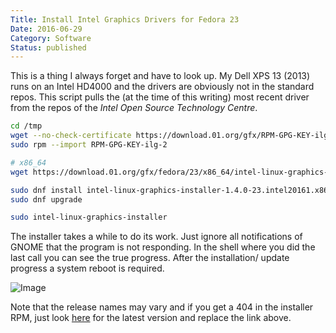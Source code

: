 ```yaml
---
Title: Install Intel Graphics Drivers for Fedora 23
Date: 2016-06-29
Category: Software
Status: published
---
```


This is a thing I always forget and have to look up. My Dell XPS 13 (2013) runs on an Intel HD4000 and the drivers are obviously not in the standard repos. This script pulls the (at the time of this writing) most recent driver from the repos of the *Intel Open Source Technology Centre*.

```sh
cd /tmp
wget --no-check-certificate https://download.01.org/gfx/RPM-GPG-KEY-ilg-2
sudo rpm --import RPM-GPG-KEY-ilg-2

# x86_64
wget https://download.01.org/gfx/fedora/23/x86_64/intel-linux-graphics-installer-1.4.0-23.intel20161.x86_64.rpm

sudo dnf install intel-linux-graphics-installer-1.4.0-23.intel20161.x86_64.rpm
sudo dnf upgrade

sudo intel-linux-graphics-installer
```

The installer takes a while to do its work. Just ignore all notifications of GNOME that the program is not responding. In the shell where you did the last call you can see the true progress. After the installation/ update progress a system reboot is required.

![Image]({static}/images/intel-linux-graphics-installer.png)</a>

Note that the release names may vary and if you get a 404 in the installer RPM, just look [here](https://download.01.org/gfx/repos/repos/repos/fedora/23/x86_64/) for the latest version and replace the link above.
